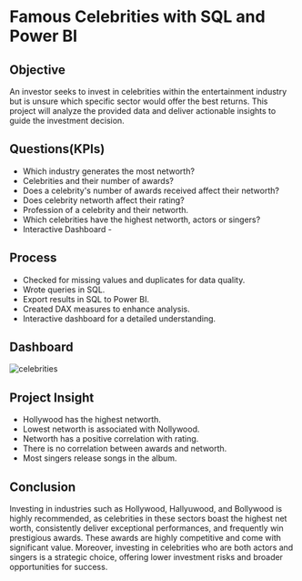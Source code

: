 # Famous Celebrities with SQL and Power BI 
## Objective
An investor seeks to invest in celebrities within the entertainment industry but is unsure which specific sector would offer the best returns.
This project will analyze the provided data and deliver actionable insights to guide the investment decision.
## Questions(KPIs)
- Which industry generates the most networth?
- Celebrities and their number of awards?
- Does a celebrity's number of awards received affect their networth?
- Does celebrity networth affect their rating?
- Profession of a celebrity and their networth.
- Which celebrities have the highest networth, actors or singers?
- Interactive Dashboard -
## Process
- Checked for missing values and duplicates for data quality.
- Wrote queries in SQL.
- Export results in SQL to Power BI.
- Created DAX measures to enhance analysis.
- Interactive dashboard for a detailed understanding.
## Dashboard
![celebrities](https://github.com/user-attachments/assets/2079fe92-769e-494b-bbe5-969f8f7ba896)
## Project Insight
- Hollywood has the highest networth.
- Lowest networth is associated with Nollywood.
- Networth has a positive correlation with rating.
- There is no correlation between  awards and networth.
-  Most singers release songs in the album.
## Conclusion
Investing in industries such as Hollywood, Hallyuwood, and Bollywood is highly recommended, as celebrities in these sectors boast the highest net worth, 
consistently deliver exceptional performances, and frequently win prestigious awards. These awards are highly competitive and come with significant value. 
Moreover, investing in celebrities who are both actors and singers is a strategic choice, offering lower investment risks and broader opportunities for success.
